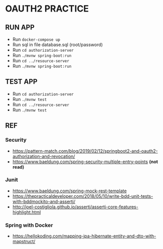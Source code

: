 # OAUTH2 PRACTICE

## RUN APP

- Run `docker-compose up`
- Run sql in file database.sql (root/password)
- Run `cd authorization-server`
- Run `./mvnw spring-boot:run`
- Run `cd ../resource-server`
- Run `./mvnw spring-boot:run`

## TEST APP

- Run `cd authorization-server`
- Run `./mvnw test`
- Run `cd ../resource-server`
- Run `./mvnw test`

## REF

### Security
- https://pattern-match.com/blog/2019/02/12/springboot2-and-oauth2-authorization-and-revocation/
- https://www.baeldung.com/spring-security-multiple-entry-points **(not read)**

### Junit
- https://www.baeldung.com/spring-mock-rest-template
- https://thepracticaldeveloper.com/2018/05/10/write-bdd-unit-tests-with-bddmockito-and-assertj/
- http://joel-costigliola.github.io/assertj/assertj-core-features-highlight.html

### Spring with Docker
- https://hellokoding.com/mapping-jpa-hibernate-entity-and-dto-with-mapstruct/

